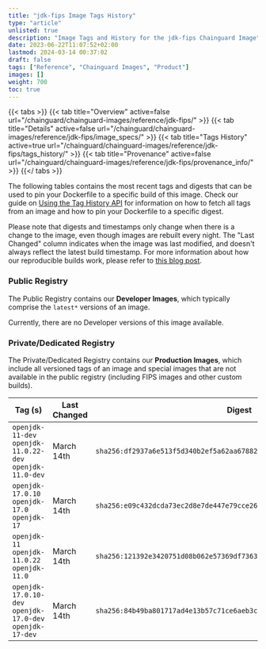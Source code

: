 ```yaml
---
title: "jdk-fips Image Tags History"
type: "article"
unlisted: true
description: "Image Tags and History for the jdk-fips Chainguard Image"
date: 2023-06-22T11:07:52+02:00
lastmod: 2024-03-14 00:37:02
draft: false
tags: ["Reference", "Chainguard Images", "Product"]
images: []
weight: 700
toc: true
---
```


{{< tabs >}}
{{< tab title="Overview" active=false url="/chainguard/chainguard-images/reference/jdk-fips/" >}}
{{< tab title="Details" active=false url="/chainguard/chainguard-images/reference/jdk-fips/image_specs/" >}}
{{< tab title="Tags History" active=true url="/chainguard/chainguard-images/reference/jdk-fips/tags_history/" >}}
{{< tab title="Provenance" active=false url="/chainguard/chainguard-images/reference/jdk-fips/provenance_info/" >}}
{{</ tabs >}}

The following tables contains the most recent tags and digests that can be used to pin your Dockerfile to a specific build of this image. Check our guide on [Using the Tag History API](/chainguard/chainguard-images/using-the-tag-history-api/) for information on how to fetch all tags from an image and how to pin your Dockerfile to a specific digest.

Please note that digests and timestamps only change when there is a change to the image, even though images are rebuilt every night. The "Last Changed" column indicates when the image was last modified, and doesn't always reflect the latest build timestamp. For more information about how our reproducible builds work, please refer to [this blog post](https://www.chainguard.dev/unchained/reproducing-chainguards-reproducible-image-builds).

### Public Registry
The Public Registry contains our **Developer Images**, which typically comprise the `latest*` versions of an image.

Currently, there are no Developer versions of this image available.

### Private/Dedicated Registry
The Private/Dedicated Registry contains our **Production Images**, which include all versioned tags of an image and special images that are not available in the public registry (including FIPS images and other custom builds).

| Tag (s)                                                    | Last Changed | Digest                                                                    |
|------------------------------------------------------------|--------------|---------------------------------------------------------------------------|
|  `openjdk-11-dev` `openjdk-11.0.22-dev` `openjdk-11.0-dev` | March 14th   | `sha256:df2937a6e513f5d340b2ef5a62aa678826d3ccad35dfd65bd63f32c87fb10d01` |
|  `openjdk-17.0.10` `openjdk-17.0` `openjdk-17`             | March 14th   | `sha256:e09c432dcda73ec2d8e7de447e79cce26a34300c3cb011ad378b15409e9ae931` |
|  `openjdk-11` `openjdk-11.0.22` `openjdk-11.0`             | March 14th   | `sha256:121392e3420751d08b062e57369df7363f8e2e9d5aa7ce9755c5d03de922a2b3` |
|  `openjdk-17.0.10-dev` `openjdk-17.0-dev` `openjdk-17-dev` | March 14th   | `sha256:84b49ba801717ad4e13b57c71ce6aeb3cf744c1f964547ec840bed64544f047d` |

